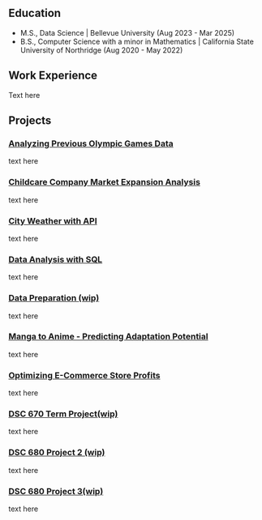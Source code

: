 ## Education

- M.S., Data Science | Bellevue University (Aug 2023 - Mar 2025)
- B.S., Computer Science with a minor in Mathematics | California State University of Northridge (Aug 2020 - May 2022)

## Work Experience

Text here

## Projects

### [Analyzing Previous Olympic Games Data](https://github.com/Oc18a/Nathanael-Ochoa-Portfolio.github.io/tree/main/Analyzing%20Previous%20Olympic%20Games%20Data)
text here

### [Childcare Company Market Expansion Analysis](https://github.com/Oc18a/Nathanael-Ochoa-Project-Portfolio/tree/main/Childcare%20Company%20Market%20Expansion%20Analysis)
text here

### [City Weather with API](https://github.com/Oc18a/Nathanael-Ochoa-Project-Portfolio/tree/main/City%20Weather%20with%20API)
text here

### [Data Analysis with SQL](https://github.com/Oc18a/Nathanael-Ochoa-Project-Portfolio/tree/main/Data%20Analysis%20with%20SQL)
text here

### [Data Preparation (wip)](https://github.com/Oc18a/Nathanael-Ochoa-Project-Portfolio/tree/main/Data%20Preparation%20(need%20to%20update))
text here

### [Manga to Anime - Predicting Adaptation Potential](https://github.com/Oc18a/Nathanael-Ochoa-Project-Portfolio/tree/main/Manga%20to%20Anime%20-%20Predicting%20Adaptation%20Potential)
text here

### [Optimizing E-Commerce Store Profits](https://github.com/Oc18a/Nathanael-Ochoa-Project-Portfolio/tree/main/Optimizing%20E-Commerce%20Store%20Profits)
text here

### [DSC 670 Term Project(wip)]()
text here

### [DSC 680 Project 2 (wip)]()
text here

### [DSC 680 Project 3(wip)]()
text here
